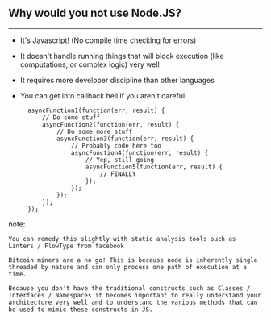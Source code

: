 ##  Why would you not use Node.JS?

-------------

- It's Javascript! (No compile time checking for errors) <!-- .element: class="fragment" data-fragment-index="1" -->
- It doesn't handle running things that will block execution (like computations, or complex logic) very well <!-- .element: class="fragment" data-fragment-index="2" -->
- It requires more developer discipline than other languages <!-- .element: class="fragment" data-fragment-index="3" -->
- You can get into callback hell if you aren't careful <!-- .element: class="fragment" data-fragment-index="4" -->

        asyncFunction1(function(err, result) {
            // Do some stuff
            asyncFunction2(function(err, result) {
                // Do some more stuff
                asyncFunction3(function(err, result) {
                    // Probably code here too
                    asyncFunction4(function(err, result) {
                        // Yep, still going
                        asyncFunction5(function(err, result) {
                            // FINALLY
                        });
                    });
                });
            });
        });
<!-- .element: class="fragment" data-fragment-index="4" -->

note:

    You can remedy this slightly with static analysis tools such as Linters / FlowType from facebook

    Bitcoin miners are a no go! This is because node is inherently single threaded by nature and can only process one path of execution at a time.

    Because you don't have the traditional constructs such as Classes / Interfaces / Namespaces it becomes important to really understand your architecture very well and to understand the various methods that can be used to mimic these constructs in JS.
